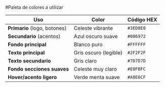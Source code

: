 #Paleta de colores a utilizar

| Uso                          | Color                 | Código HEX |
| ---------------------------- | --------------------- | ---------- |
| **Primario** (logo, botones) | Celeste vibrante      | `#3ED8E0`  |
| **Secundario** (acentos)     | Azul oscuro suave     | `#086972`  |
| **Fondo principal**          | Blanco puro           | `#FFFFFF`  |
| **Texto principal**          | Gris oscuro (legible) | `#2F2F2F`  |
| **Texto secundario**         | Gris claro            | `#7D7D7D`  |
| **Fondo secciones suaves**   | Celeste muy claro     | `#E0FBFC`  |
| **Hover/acento ligero**      | Verde menta suave     | `#A8E6CF`  |

